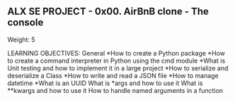ALX SE PROJECT - 0x00. AirBnB clone - The console
---------------------------------------------------

Weight: 5

LEARNING OBJECTIVES:
General
*How to create a Python package
*How to create a command interpreter in Python using the cmd module
*What is Unit testing and how to implement it in a large project
*How to serialize and deserialize a Class
*How to write and read a JSON file
*How to manage datetime
*What is an UUID
What is *args and how to use it
What is **kwargs and how to use it
How to handle named arguments in a function
